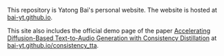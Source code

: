 This repository is Yatong Bai's personal website.
The website is hosted at [bai-yt.github.io](https://bai-yt.github.io).

This site also includes the official demo page of the paper [Accelerating Diffusion-Based Text-to-Audio Generation with Consistency Distillation](https://arxiv.org/abs/2309.10740) at [bai-yt.github.io/consistency_tta](https://bai-yt.github.io/consistency_tta).
